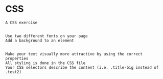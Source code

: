 # CSS
    A CSS exercise


    Use two different fonts on your page
    Add a background to an element
    
    
    Make your text visually more attractive by using the correct properties
    All styling is done in the CSS file
    Your CSS selectors describe the content (i.e. .title-big instead of .test2)

